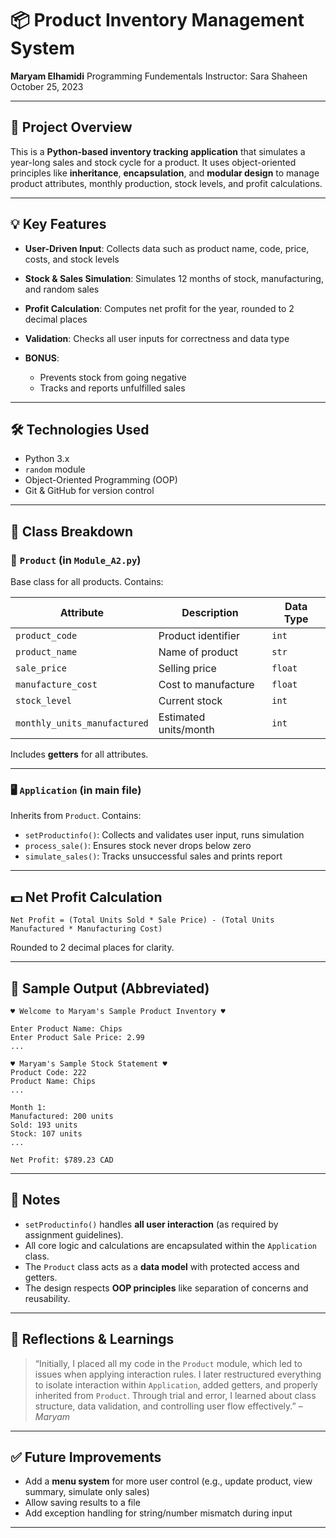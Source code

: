 # 📦 Product Inventory Management System

**Maryam Elhamidi**
Programming Fundementals
Instructor: Sara Shaheen
October 25, 2023

---

## 🎯 Project Overview

This is a **Python-based inventory tracking application** that simulates a year-long sales and stock cycle for a product. It uses object-oriented principles like **inheritance**, **encapsulation**, and **modular design** to manage product attributes, monthly production, stock levels, and profit calculations.

---

## 💡 Key Features

* **User-Driven Input**: Collects data such as product name, code, price, costs, and stock levels
* **Stock & Sales Simulation**: Simulates 12 months of stock, manufacturing, and random sales
* **Profit Calculation**: Computes net profit for the year, rounded to 2 decimal places
* **Validation**: Checks all user inputs for correctness and data type
* **BONUS**:

  * Prevents stock from going negative
  * Tracks and reports unfulfilled sales

---

## 🛠️ Technologies Used

* Python 3.x
* `random` module
* Object-Oriented Programming (OOP)
* Git & GitHub for version control

---

## 🧱 Class Breakdown

### 📘 `Product` (in `Module_A2.py`)

Base class for all products. Contains:

| Attribute                    | Description           | Data Type |
| ---------------------------- | --------------------- | --------- |
| `product_code`               | Product identifier    | `int`     |
| `product_name`               | Name of product       | `str`     |
| `sale_price`                 | Selling price         | `float`   |
| `manufacture_cost`           | Cost to manufacture   | `float`   |
| `stock_level`                | Current stock         | `int`     |
| `monthly_units_manufactured` | Estimated units/month | `int`     |

Includes **getters** for all attributes.

---

### 🖥️ `Application` (in main file)

Inherits from `Product`. Contains:

* `setProductinfo()`: Collects and validates user input, runs simulation
* `process_sale()`: Ensures stock never drops below zero
* `simulate_sales()`: Tracks unsuccessful sales and prints report

---

## 💵 Net Profit Calculation

```
Net Profit = (Total Units Sold * Sale Price) - (Total Units Manufactured * Manufacturing Cost)
```

Rounded to 2 decimal places for clarity.

---

## 🧪 Sample Output (Abbreviated)

```plaintext
♥ Welcome to Maryam's Sample Product Inventory ♥

Enter Product Name: Chips
Enter Product Sale Price: 2.99
...

♥ Maryam's Sample Stock Statement ♥
Product Code: 222
Product Name: Chips
...

Month 1:
Manufactured: 200 units
Sold: 193 units
Stock: 107 units
...

Net Profit: $789.23 CAD
```

---

## 📌 Notes

* `setProductinfo()` handles **all user interaction** (as required by assignment guidelines).
* All core logic and calculations are encapsulated within the `Application` class.
* The `Product` class acts as a **data model** with protected access and getters.
* The design respects **OOP principles** like separation of concerns and reusability.

---

## 🧠 Reflections & Learnings

> “Initially, I placed all my code in the `Product` module, which led to issues when applying interaction rules. I later restructured everything to isolate interaction within `Application`, added getters, and properly inherited from `Product`. Through trial and error, I learned about class structure, data validation, and controlling user flow effectively.” – *Maryam*

---


## ✅ Future Improvements

* Add a **menu system** for more user control (e.g., update product, view summary, simulate only sales)
* Allow saving results to a file
* Add exception handling for string/number mismatch during input

---
